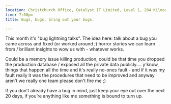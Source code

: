 ```yaml
---
location: Christchurch Office, Catalyst IT Limited, Level 1, 284 Kilmore St, Christchurch
time: 7:00pm
title: Bugs, bugs, bring out your bugs.

---
```


This month it's "bug lightning talks". The idea here: talk about a bug you came across and fixed (or worked around ;) horror stories we can learn from / brilliant insights to wow us with - whatever works.

Could be a memory issue killing production, could be that time you dropped the production database / exposed all the private data publicly.... y'know, things that happen all the time and it's really no-ones fault - and if it was my fault really it was the procedures that need to be improved and anyway aren't we really one team please don't fire me ;)

If you don’t already have a bug in mind, just keep your eye out over the next 20 days, if you’re anything like me something is bound to turn up.
